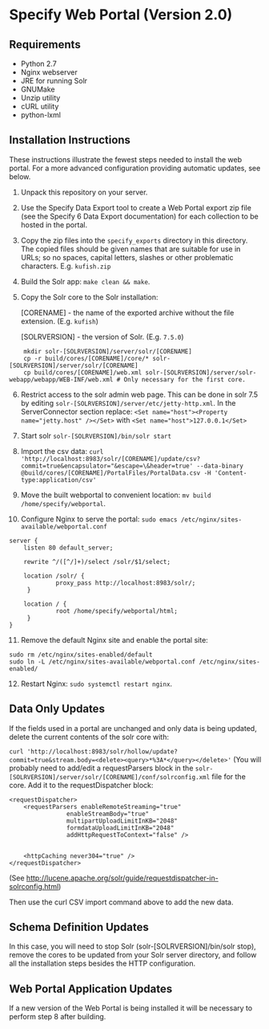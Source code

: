 Specify Web Portal (Version 2.0)
================================

Requirements
------------

* Python 2.7
* Nginx webserver
* JRE for running Solr
* GNUMake
* Unzip utility
* cURL utility
* python-lxml


Installation Instructions
-------------------------

These instructions illustrate the fewest steps needed to install the
web portal. For a more advanced configuration providing automatic
updates, see below.

1. Unpack this repository on your server.
2. Use the Specify Data Export tool to create a Web Portal export zip
   file (see the Specify 6 Data Export documentation) for each collection
   to be hosted in the portal.
3. Copy the zip files into the `specify_exports` directory in this
   directory. The copied files should be given names that are
   suitable for use in URLs; so no spaces, capital letters, slashes or
   other problematic characters. E.g. `kufish.zip`
4. Build the Solr app: `make clean && make`.
5. Copy the Solr core to the Solr installation:

   [CORENAME] - the name of the exported archive without the file extension. (E.g. `kufish`)

   [SOLRVERSION] - the version of Solr. (E.g. `7.5.0`)

```
    mkdir solr-[SOLRVERSION]/server/solr/[CORENAME]
    cp -r build/cores/[CORENAME]/core/* solr-[SOLRVERSION]/server/solr/[CORENAME]
    cp build/cores/[CORENAME]/web.xml solr-[SOLRVERSION]/server/solr-webapp/webapp/WEB-INF/web.xml # Only necessary for the first core.
```
6. Restrict access to the solr admin web page. This can be done in solr 7.5 by editing `solr-[SOLRVERSION]/server/etc/jetty-http.xml`. In the ServerConnector section replace: `<Set name="host"><Property name="jetty.host" /></Set>` with `<Set name="host">127.0.0.1</Set>`
7. Start solr
   `solr-[SOLRVERSION]/bin/solr start`
8. Import the csv data:
`curl 'http://localhost:8983/solr/[CORENAME]/update/csv?commit=true&encapsulator="&escape=\&header=true' --data-binary @build/cores/[CORENAME]/PortalFiles/PortalData.csv -H 'Content-type:application/csv'`



9. Move the built webportal to convenient location: `mv build /home/specify/webportal`.
10. Configure Nginx to serve the portal: `sudo emacs /etc/nginx/sites-available/webportal.conf`
   ```
   server {
       listen 80 default_server;

       rewrite ^/([^/]+)/select /solr/$1/select;

       location /solr/ {
                proxy_pass http://localhost:8983/solr/;
        }

       location / {
                root /home/specify/webportal/html;
        }
   }
   ```
11. Remove the default Nginx site and enable the portal site:
   ```
   sudo rm /etc/nginx/sites-enabled/default
   sudo ln -L /etc/nginx/sites-available/webportal.conf /etc/nginx/sites-enabled/
   ```
12. Restart Nginx: `sudo systemctl restart nginx`.


Data Only Updates
-----------------

If the fields used in a portal are unchanged and only data is being updated, delete the current contents of the solr core with:

`curl 'http://localhost:8983/solr/hollow/update?commit=true&stream.body=<delete><query>*%3A*</query></delete>'`
(You will probably need to add/edit a requestParsers block in the `solr-[SOLRVERSION]/server/solr/[CORENAME]/conf/solrconfig.xml` file for the core. Add it to the requestDispatcher block:
```
<requestDispatcher>
    <requestParsers enableRemoteStreaming="true"
                enableStreamBody="true"
                multipartUploadLimitInKB="2048"
                formdataUploadLimitInKB="2048"
                addHttpRequestToContext="false" />


    <httpCaching never304="true" />
</requestDispatcher>
```
(See http://lucene.apache.org/solr/guide/requestdispatcher-in-solrconfig.html)

Then use the curl CSV import command above to add the new data.


Schema Definition Updates
-------------------------

In this case, you will need to stop Solr (solr-[SOLRVERSION]/bin/solr stop), remove the cores to be updated from your Solr server directory, and follow all the installation steps besides the HTTP configuration.


Web Portal Application Updates
------------------------------

If a new version of the Web Portal is being installed it will be necessary to perform step 8 after building.
